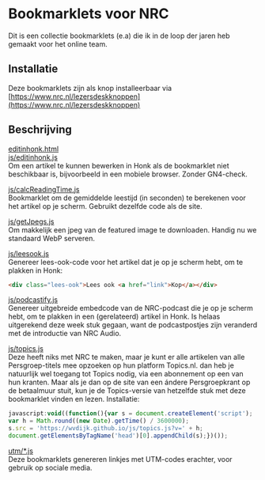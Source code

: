 # Bookmarklets voor NRC

Dit is een collectie bookmarklets (e.a) die ik in de loop der jaren heb gemaakt voor het online team.

## Installatie

Deze bookmarklets zijn als knop installeerbaar via [https://www.nrc.nl/lezersdeskknoppen](https://www.nrc.nl/lezersdeskknoppen)

## Beschrijving
[editinhonk.html](/editinhonk.html)  
[js/editinhonk.js](js/editinhonk.js)  
Om een artikel te kunnen bewerken in Honk als de bookmarklet niet beschikbaar is, bijvoorbeeld in een mobiele browser. Zonder GN4-check.

[js/calcReadingTime.js](js/calcReadingTime.js)  
Bookmarklet om de gemiddelde leestijd (in seconden) te berekenen voor het artikel op je scherm. Gebruikt dezelfde code als de site.

[js/getJpegs.js](js/getJpegs.js)  
Om makkelijk een jpeg van de featured image te downloaden. Handig nu we standaard WebP serveren.

[js/leesook.js](js/leesook.js)  
Genereer lees-ook-code voor het artikel dat je op je scherm hebt, om te plakken in Honk:
```html
<div class="lees-ook">Lees ook <a href="link">Kop</a></div>
```

[js/podcastify.js](js/podcastify.js)  
Genereer uitgebreide embedcode van de NRC-podcast die je op je scherm hebt, om te plakken in een (gerelateerd) artikel in Honk. Is helaas uitgerekend deze week stuk gegaan, want de podcastpostjes zijn veranderd met de introductie van NRC Audio.

[js/topics.js](js/topics.js)  
Deze heeft niks met NRC te maken, maar je kunt er alle artikelen van alle Persgroep-titels mee opzoeken op hun platform Topics.nl. dan heb je natuurlijk wel toegang tot Topics nodig, via een abonnement op een van hun kranten. Maar als je dan op de site van een ándere Persgroepkrant op de betaalmuur stuit, kun je de Topics-versie van hetzelfde stuk met deze bookmarklet vinden en lezen. Installatie:

```javascript
javascript:void((function(){var s = document.createElement('script');
var h = Math.round((new Date).getTime() / 3600000);
s.src = 'https://wvdijk.github.io/js/topics.js?v=' + h;
document.getElementsByTagName('head')[0].appendChild(s);})());
```

[utm/*.js](/utm/)  
Deze bookmarklets genereren linkjes met UTM-codes erachter, voor gebruik op sociale media.
